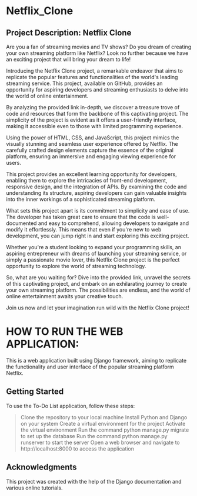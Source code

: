 # Netflix_Clone

## Project Description: Netflix Clone

Are you a fan of streaming movies and TV shows? Do you dream of creating your own streaming platform like Netflix? Look no further because we have an exciting project that will bring your dream to life!

Introducing the Netflix Clone project, a remarkable endeavor that aims to replicate the popular features and functionalities of the world's leading streaming service. This project, available on GitHub, provides an opportunity for aspiring developers and streaming enthusiasts to delve into the world of online entertainment.

By analyzing the provided link in-depth, we discover a treasure trove of code and resources that form the backbone of this captivating project. The simplicity of the project is evident as it offers a user-friendly interface, making it accessible even to those with limited programming experience.

Using the power of HTML, CSS, and JavaScript, this project mimics the visually stunning and seamless user experience offered by Netflix. The carefully crafted design elements capture the essence of the original platform, ensuring an immersive and engaging viewing experience for users.

This project provides an excellent learning opportunity for developers, enabling them to explore the intricacies of front-end development, responsive design, and the integration of APIs. By examining the code and understanding its structure, aspiring developers can gain valuable insights into the inner workings of a sophisticated streaming platform.

What sets this project apart is its commitment to simplicity and ease of use. The developer has taken great care to ensure that the code is well-documented and easy to comprehend, allowing developers to navigate and modify it effortlessly. This means that even if you're new to web development, you can jump right in and start exploring this exciting project.

Whether you're a student looking to expand your programming skills, an aspiring entrepreneur with dreams of launching your streaming service, or simply a passionate movie lover, this Netflix Clone project is the perfect opportunity to explore the world of streaming technology.

So, what are you waiting for? Dive into the provided link, unravel the secrets of this captivating project, and embark on an exhilarating journey to create your own streaming platform. The possibilities are endless, and the world of online entertainment awaits your creative touch.

Join us now and let your imagination run wild with the Netflix Clone project!

# HOW TO RUN THE WEB APPLICATION:

This is a web application built using Django framework, aiming to replicate the functionality and user interface of the popular streaming platform Netflix.

## Getting Started
To use the To-Do List application, follow these steps:

> Clone the repository to your local machine
> Install Python and Django on your system
> Create a virtual environment for the project
> Activate the virtual environment
> Run the command python manage.py migrate to set up the database
> Run the command python manage.py runserver to start the server
> Open a web browser and navigate to http://localhost:8000 to access the application

## Acknowledgments
This project was created with the help of the Django documentation and various online tutorials.
